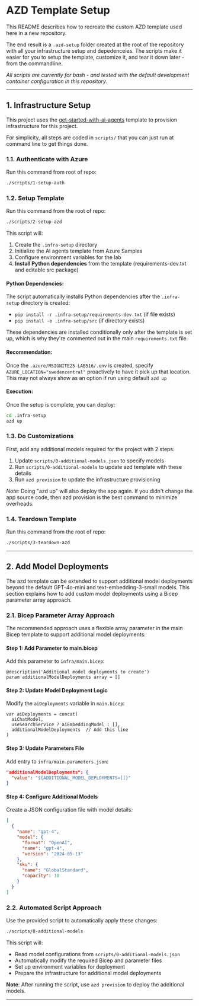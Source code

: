 # AZD Template Setup

This README describes how to recreate the custom AZD template used here in a new repository. 

The end result is a `.azd-setup` folder created at the root of the repository with all your infrastructure setup and depedenceies. The scripts make it easier for you to setup the template, customize it, and tear it down later - from the commandline. 

_All scripts are currently for bash - and tested with the default development container configuration in this repository_.

---


## 1. Infrastructure Setup

This project uses the [get-started-with-ai-agents](https://github.com/Azure-Samples/get-started-with-ai-agents) template to provision infrastructure for this project.

For simplicity, all steps are coded in `scripts/` that you can just run at command line to get things done.


### 1.1. Authenticate with Azure

Run this command from root of repo:

```bash
./scripts/1-setup-auth
```

### 1.2. Setup Template

Run this command from the root of repo:

```bash
./scripts/2-setup-azd
```

This script will:
1. Create the `.infra-setup` directory
2. Initialize the AI agents template from Azure Samples
3. Configure environment variables for the lab
4. **Install Python dependencies** from the template (requirements-dev.txt and editable src package)

#### **Python Dependencies**: 
The script automatically installs Python dependencies after the `.infra-setup` directory is created:
- `pip install -r .infra-setup/requirements-dev.txt` (if file exists)
- `pip install -e .infra-setup/src` (if directory exists)

These dependencies are installed conditionally only after the template is set up, which is why they're commented out in the main `requirements.txt` file.

#### **Recommendation**: 
Once the `.azure/MSIGNITE25-LAB516/.env` is created, specify `AZURE_LOCATION="swedencentral"` proactively to have it pick up that location. This may not always show as an option if run using default `azd up`

#### **Execution**: 

Once the setup is complete, you can deploy:

```bash
cd .infra-setup
azd up
```

### 1.3. Do Customizations

First, add any additional models required for the project with 2 steps:

1. Update `scripts/0-additional-models.json` to specify models
1. Run `scripts/0-additional-models` to update azd template with these details
1. Run `azd provision` to update the infrastructure provisioning

_Note:_ Doing "azd up" will also deploy the app again. If you didn't change the app source code, then azd provision is the best command to minimize overheads.


### 1.4. Teardown Template

Run this command from the root of repo:

```bash
./scripts/3-teardown-azd
```

---

## 2. Add Model Deployments

The azd template can be extended to support additional model deployments beyond the default GPT-4o-mini and text-embedding-3-small models. This section explains how to add custom model deployments using a Bicep parameter array approach.

### 2.1. Bicep Parameter Array Approach

The recommended approach uses a flexible array parameter in the main Bicep template to support additional model deployments:

#### **Step 1: Add Parameter to main.bicep**
Add this parameter to `infra/main.bicep`:

```bicep
@description('Additional model deployments to create')
param additionalModelDeployments array = []
```

#### **Step 2: Update Model Deployment Logic**
Modify the `aiDeployments` variable in `main.bicep`:

```bicep
var aiDeployments = concat(
  aiChatModel,
  useSearchService ? aiEmbeddingModel : [],
  additionalModelDeployments  // Add this line
)
```

#### **Step 3: Update Parameters File**
Add entry to `infra/main.parameters.json`:

```json
"additionalModelDeployments": {
  "value": "${ADDITIONAL_MODEL_DEPLOYMENTS=[]}"
}
```

#### **Step 4: Configure Additional Models**
Create a JSON configuration file with model details:

```json
[
  {
    "name": "gpt-4",
    "model": {
      "format": "OpenAI",
      "name": "gpt-4", 
      "version": "2024-05-13"
    },
    "sku": {
      "name": "GlobalStandard",
      "capacity": 10
    }
  }
]
```

### 2.2. Automated Script Approach

Use the provided script to automatically apply these changes:

```bash
./scripts/0-additional-models
```

This script will:
- Read model configurations from `scripts/0-additional-models.json`
- Automatically modify the required Bicep and parameter files
- Set up environment variables for deployment
- Prepare the infrastructure for additional model deployments

**Note**: After running the script, use `azd provision` to deploy the additional models.

---

